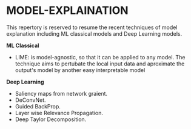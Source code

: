 # MODEL-EXPLAINATION
This repertory is reserved to resume the recent techniques of model explanation including ML classical models and Deep Learning models. 

 **ML Classical**
 * LIME: is model-agnostic, so that it can be applied to any model. The technique aims to pertubate the local input data and aproximate the output's model by another easy interpretable model   
 
 **Deep Learning**
 * Saliency maps from network graient.
 * DeConvNet.
 * Guided BackProp.
 * Layer wise Relevance Propagation. 
 * Deep Taylor Decomposition. 
